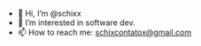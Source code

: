 - 👋 Hi, I’m @schixx
- 👀 I’m interested in software dev.
- 📫 How to reach me: schixcontatox@gmail.com

<!---
schixx/schixx is a ✨ special ✨ repository because its `README.md` (this file) appears on your GitHub profile.
You can click the Preview link to take a look at your changes.
--->
